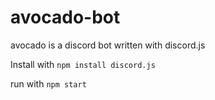 # avocado-bot
avocado is a discord bot written with discord.js

Install with `npm install discord.js`
  
run with `npm start`
